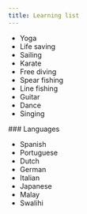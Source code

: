```yaml
---
title: Learning list
---
```


* Yoga
* Life saving
* Sailing
* Karate
* Free diving
* Spear fishing
* Line fishing
* Guitar
* Dance
* Singing

### Languages

* Spanish
* Portuguese
* Dutch
* German
* Italian
* Japanese
* Malay
* Swalihi
